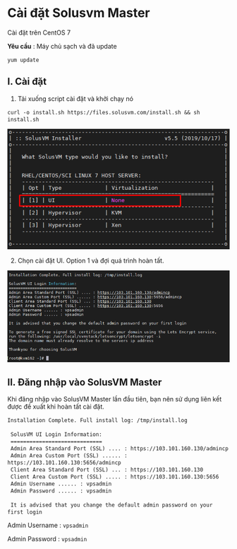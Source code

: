 # Cài đặt Solusvm Master

Cài đặt trên CentOS 7

**Yêu cầu** : Máy chủ sạch và đã update

```
yum update
```
## I. Cài đặt
1. Tải xuống script cài đặt và khởi chạy nó

```
curl -o install.sh https://files.solusvm.com/install.sh && sh install.sh
```

<img src="..\images\Screenshot_10.png">

2. Chọn cài đặt UI. Option 1 và đợi quá trình hoàn tất.

<img src="..\images\Screenshot_11.png">



## II. Đăng nhập vào SolusVM Master
Khi đăng nhập vào SolusVM Master lần đầu tiên, bạn nên sử dụng liên kết được đề xuất khi hoàn tất cài đặt.

```
Installation Complete. Full install log: /tmp/install.log

 SolusVM UI Login Information:
 =============================
 Admin Area Standard Port (SSL) .... : https://103.101.160.130/admincp
 Admin Area Custom Port (SSL) ...... : https://103.101.160.130:5656/admincp
 Client Area Standard Port (SSL) ... : https://103.101.160.130
 Client Area Custom Port (SSL) ..... : https://103.101.160.130:5656
 Admin Username ...... : vpsadmin
 Admin Password ...... : vpsadmin

 It is advised that you change the default admin password on your first login
```

 Admin Username : `vpsadmin`
 
 Admin Password : `vpsadmin`
